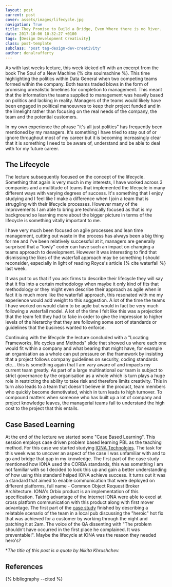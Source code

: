 ```yaml
---
layout: post
current: post
cover: assets/images/lifecycle.jpg
navigation: True
title: They Promise to Build a Bridge, Even Where there is no River.
date: 2017-10-06 10:32:27 +0100
tags: [Design Development Creativity]
class: post-template
subclass: 'post tag-design-dev-creativity'
author: donalrafferty
---
```


As with last weeks lecture, this week kicked off with an excerpt from the book The Soul of a New Machine {% cite soulmachine %}. This time highlighting the politics within Data General when two competing teams formed within the company. Both teams traded blows in the form of promising unrealistic timelines for completion to management. This meant that the information the teams supplied to management was heavily based on politics and lacking in reality. Managers of the teams would likely have been engaged in political manoeuvres to keep their project funded and in the limelight rather than focusing on the real needs of the company, the team and the potential customers.

In my own experience the phrase "it's all just politics" has frequently been mentioned by my managers. It's something I have tried to stay out of or ignore throughout most of my career but it is becoming increasingly clear that it is something I need to be aware of, understand and be able to deal with for my future career.

## The Lifecycle

The lecture subsequently focused on the concept of the lifecycle. Something that again is very much in my interests, I have worked across 3 companies and a multitude of teams that implemented the lifecycle in many different ways with varying degrees of success. It's something that I enjoy studying and I feel like I make a difference when I join a team that is struggling with their lifecycle processes. However many of the improvements I am able to bring are technically focused as that is my background so learning more about the bigger picture in terms of the lifecycle is something vitally important to me.

I have very much been focused on agile processes and lean time management, cutting out waste in the process has always been a big thing for me and I've been relatively successful at it, managers are generally surprised that a "lowly" coder can have such an impact on changing a teams approach to development. However it was interesting to find that dismissing the likes of the waterfall approach may be something I should reconsider, especially in light of reading Royce's article {% cite waterfall %} last week.

It was put to us that if you ask firms to describe their lifecycle they will say that it fits into a certain methodology when maybe it only kind of fits that methodology or they might even describe their approach as agile when in fact it is much more like the waterfall approach, this resonated with me my experience would add weight to this suggestion. A lot of the time the teams I have worked on would claim to be agile but would in fact be very much following a waterfall model. A lot of the time I felt like this was a projection that the team felt they had to fake in order to give the impression to higher levels of the hierarchy that they are following some sort of standards or guidelines that the business wanted to enforce.

Continuing with the lifecycle the lecture concluded with a "Locating Frameworks, life cycles and Methods" slide that showed us where each one would fit within a company and what bearing that might have, for example an organisation as a whole can put pressure on the framework by insisting that a project follows company guidelines on security, coding standards etc... this is something again that I am vary aware of and impacts my current team greatly. As part of a large multinational our team is subject to strict governance by the organisation as a whole which is turn plays a huge role in restricting the ability to take risk and therefore limits creativity. This in turn also leads to a team that doesn't believe in the product, team members who quickly become demotivated, which in turn leads to high turnover. To compound matters when someone who has built up a lot of company and project knowledge leaves, the managerial teams fail to understand the high cost to the project that this entails.

## Case Based Learning

At the end of the lecture we started some "Case Based Learning". This session employs case driven problem based learning PBL as the teaching method. For this case we started studying [IONA Technolgies][iona]. The task for this week was to uncover an aspect of the case I was unfamiliar with and to go and bridge that gap in my knowledge. The first part of the case study mentioned how IONA used the CORBA standards, this was something I am not familiar with so I decided to look this up and gain a better understanding of how using this standard helped IONA achieve success. It turns out it was a standard that aimed to enable communication that were deployed on different platforms, full name - Common Object Request Broker Architecture. IONA's Orbix product is an implementation of this specification. Taking advantage of the Internet IONA were able to excel at cross platform communication with this product along with first mover advantage. The first part of the [case study][iona-case] finished by describing a relatable scenario of the team in a local pub discussing the "heroic" hot fix that was achieved for a customer by working through the night and patching it at 2am. The voice of the QA dissenting with "The problem shouldn’t have occurred in the first place he complained. It was preventable!". Maybe the lifecycle at IONA was the reason they needed hero's?

**The title of this post is a quote by Nikita Khrushchev.*

References
----------

{% bibliography --cited %}

[iona]: https://en.wikipedia.org/wiki/IONA_Technologies
[iona-case]: https://managingdesignanddevelopment.blogspot.ie/search/label/the%20IONA%20case
